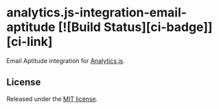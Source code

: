 # analytics.js-integration-email-aptitude [![Build Status][ci-badge]][ci-link]

Email Aptitude integration for [Analytics.js][].

## License

Released under the [MIT license](LICENSE).


[Analytics.js]: https://segment.com/docs/libraries/analytics.js/

